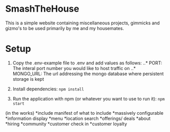 # SmashTheHouse

This is a simple website containing miscellaneous projects, gimmicks and gizmo's to be used primarily by me and my housemates.

# Setup

1. Copy the .env-example file to .env and add values as follows:
..* PORT: The interal port number you would like to host traffic on
..* MONGO_URL: The url addressing the mongo database where persistent storage is kept

2. Install dependencies: `npm install`

3. Run the application with npm (or whatever you want to use to run it): `npm start`


(in the works)
*include manifest of what to include
  *massively configurable
  *information display
    *menu
    *location search
    *offerings/ deals
    *about
    *hiring
    *community
  *customer check in
  *customer loyalty
